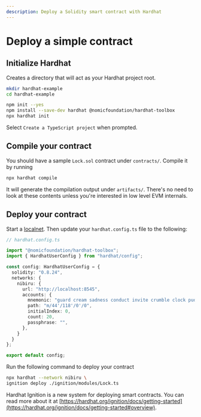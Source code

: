 ```yaml
---
description: Deploy a Solidity smart contract with Hardhat
---
```


# Deploy a simple contract

## Initialize Hardhat

Creates a directory that will act as your Hardhat project root.&#x20;

```bash
mkdir hardhat-example
cd hardhat-example

npm init --yes
npm install --save-dev hardhat @nomicfoundation/hardhat-toolbox
npx hardhat init
```

Select `Create a TypeScript project` when prompted.

## Compile your contract

You should have a sample `Lock.sol` contract under `contracts/`. Compile it by running

```bash
npx hardhat compile
```

It will generate the compilation output under `artifacts/`. There's no need to look at these contents unless you're interested in low level EVM internals.

## Deploy your contract

Start a [localnet](../run-a-localnet.md). Then update your `hardhat.config.ts` file to the following:

```typescript
// hardhat.config.ts

import "@nomicfoundation/hardhat-toolbox";
import { HardhatUserConfig } from "hardhat/config";

const config: HardhatUserConfig = {
  solidity: "0.8.24",
  networks: {
    nibiru: {
      url: "http://localhost:8545",
      accounts: {
        mnemonic: "guard cream sadness conduct invite crumble clock pudding hole grit liar hotel maid produce squeeze return argue turtle know drive eight casino maze host",
        path: "m/44'/118'/0'/0",
        initialIndex: 0,
        count: 20,
        passphrase: "",
      },
    }
  }
};

export default config;
```

Run the following command to deploy your contract

```bash
npx hardhat --network nibiru \
ignition deploy ./ignition/modules/Lock.ts
```

Hardhat Ignition is a new system for deploying smart contracts. You can read more about it at [https://hardhat.org/ignition/docs/getting-started](https://hardhat.org/ignition/docs/getting-started#overview).

